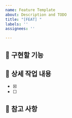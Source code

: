 ```yaml
---
name: Feature Template
about: Description and TODO
title: "[FEAT] "
labels: ''
assignees: ''

---
```


## 🌟 구현할 기능

## 🔨 상세 작업 내용
- [x]
- [ ]

## 📄 참고 사항
